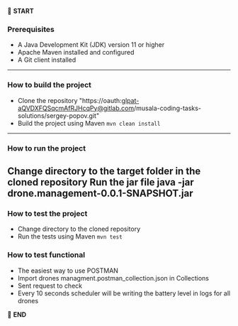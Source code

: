:scroll: **START**
### Prerequisites

- A Java Development Kit (JDK) version 11 or higher
- Apache Maven installed and configured
- A Git client installed
---
### How to build the project

- Clone the repository "https://oauth:glpat-aQVDXFQSqcmAfRJHcqPy@gitlab.com/musala-coding-tasks-solutions/sergey-popov.git"
- Build the project using Maven
`mvn clean install`
---
### How to run the project

Change directory to the target folder in the cloned repository
Run the jar file
java -jar drone.management-0.0.1-SNAPSHOT.jar
---
### How to test the project

- Change directory to the cloned repository
- Run the tests using Maven
`mvn test`

### How to test functional
- The easiest way to use POSTMAN 
- Import drones managment.postman_collection.json in Collections
- Sent request to check
- Every 10 seconds scheduler will be writing the battery level in logs for all drones

:scroll: **END**
